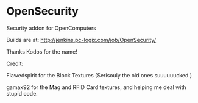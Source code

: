 OpenSecurity
============

Security addon for OpenComputers

Builds are at: http://jenkins.pc-logix.com/job/OpenSecurity/

Thanks Kodos for the name!


Credit:

Flawedspirit for the Block Textures (Serisouly the old ones suuuuuucked.)

gamax92 for the Mag and RFID Card textures, and helping me deal with stupid code.

